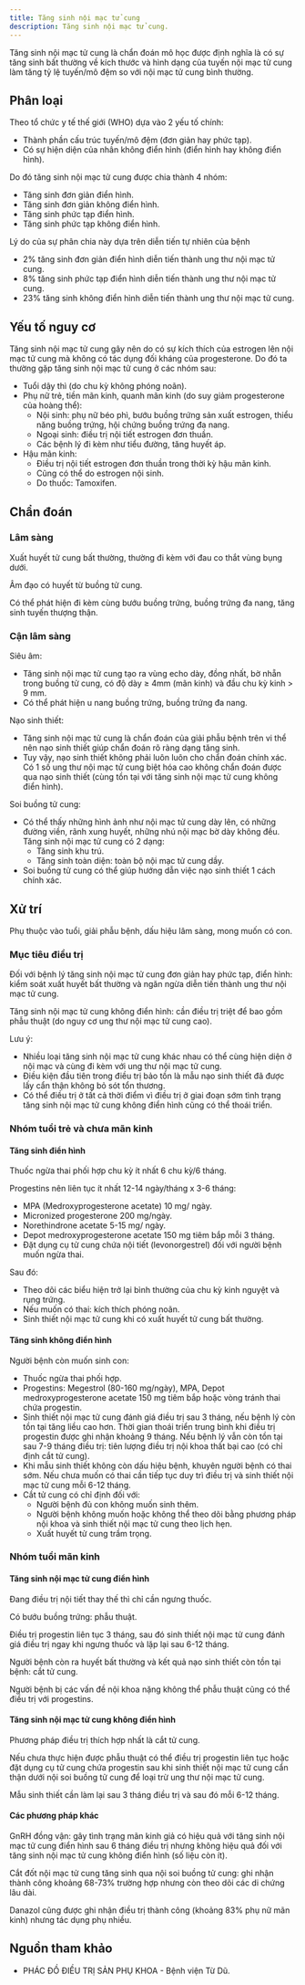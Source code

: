 ```yaml
---
title: Tăng sinh nội mạc tử cung
description: Tăng sinh nội mạc tử cung.
---
```


Tăng sinh nội mạc tử cung là chẩn đoán mô học được định nghĩa là có sự tăng sinh bất thường về kích thước và hình dạng của tuyến nội mạc tử cung làm tăng tỷ lệ tuyến/mô đệm so với nội mạc tử cung bình thường.

## Phân loại

Theo tổ chức y tế thế giới (WHO) dựa vào 2 yếu tố chính:

- Thành phần cấu trúc tuyến/mô đệm (đơn giản hay phức tạp).
- Có sự hiện diện của nhân không điển hình (điển hình hay không điển hình).

Do đó tăng sinh nội mạc tử cung được chia thành 4 nhóm:

- Tăng sinh đơn giản điển hình.
- Tăng sinh đơn giản không điển hình.
- Tăng sinh phức tạp điển hình.
- Tăng sinh phức tạp không điển hình.

Lý do của sự phân chia này dựa trên diễn tiến tự nhiên của bệnh

- 2% tăng sinh đơn giản điển hình diễn tiến thành ung thư nội mạc tử cung.
- 8% tăng sinh phức tạp điển hình diễn tiến thành ung thư nội mạc tử cung.
- 23% tăng sinh không điển hình diễn tiến thành ung thư nội mạc tử cung.

## Yếu tố nguy cơ

Tăng sinh nội mạc tử cung gây nên do có sự kích thích của estrogen lên nội mạc tử cung mà không có tác dụng đối kháng của progesterone. Do đó ta thường gặp tăng sinh nội mạc tử cung ở các nhóm sau:

- Tuổi dậy thì (do chu kỳ không phóng noãn).
- Phụ nữ trẻ, tiền mãn kinh, quanh mãn kinh (do suy giảm progesterone của hoàng thể):
  - Nội sinh: phụ nữ béo phì, bướu buồng trứng sản xuất estrogen, thiểu năng buồng trứng, hội chứng buồng trứng đa nang.
  - Ngoại sinh: điều trị nội tiết estrogen đơn thuần.
  - Các bệnh lý đi kèm như tiểu đường, tăng huyết áp.
- Hậu mãn kinh:
  - Điều trị nội tiết estrogen đơn thuần trong thời kỳ hậu mãn kinh.
  - Cũng có thể do estrogen nội sinh.
  - Do thuốc: Tamoxifen.

## Chẩn đoán

### Lâm sàng

Xuất huyết tử cung bất thường, thường đi kèm với đau co thắt vùng bụng dưới.

Âm đạo có huyết từ buồng tử cung.

Có thể phát hiện đi kèm cùng bướu buồng trứng, buồng trứng đa nang, tăng sinh tuyến thượng thận.

### Cận lâm sàng

Siêu âm:

- Tăng sinh nội mạc tử cung tạo ra vùng echo dày, đồng nhất, bờ nhẵn trong buồng tử cung, có độ dày ≥ 4mm (mãn kinh) và đầu chu kỳ kinh > 9 mm.
- Có thể phát hiện u nang buồng trứng, buồng trứng đa nang.

Nạo sinh thiết:

- Tăng sinh nội mạc tử cung là chẩn đoán của giải phẫu bệnh trên vi thể nên nạo sinh thiết giúp chẩn đoán rõ ràng dạng tăng sinh.
- Tuy vậy, nạo sinh thiết không phải luôn luôn cho chẩn đoán chính xác. Có 1 số ung thư nội mạc tử cung biệt hóa cao không chẩn đoán được qua nạo sinh thiết (cùng tồn tại với tăng sinh nội mạc tử cung không điển hình).

Soi buồng tử cung:

- Có thể thấy những hình ảnh như nội mạc tử cung dày lên, có những đường viền, rãnh xung huyết, những nhú nội mạc bờ dày không đều. Tăng sinh nội mạc tử cung có 2 dạng:
  - Tăng sinh khu trú.
  - Tăng sinh toàn diện: toàn bộ nội mạc tử cung dầy.
- Soi buồng tử cung có thể giúp hướng dẫn việc nạo sinh thiết 1 cách chính xác.

## Xử trí

Phụ thuộc vào tuổi, giải phẫu bệnh, dấu hiệu lâm sàng, mong muốn có con.

### Mục tiêu điều trị

Đối với bệnh lý tăng sinh nội mạc tử cung đơn giản hay phức tạp, điển hình: kiểm soát xuất huyết bất thường và ngăn ngừa diễn tiến thành ung thư nội mạc tử cung.

Tăng sinh nội mạc tử cung không điển hình: cần điều trị triệt để bao gồm phẫu thuật (do nguy cơ ung thư nội mạc tử cung cao).

Lưu ý:

- Nhiều loại tăng sinh nội mạc tử cung khác nhau có thể cùng hiện diện ở nội mạc và cùng đi kèm với ung thư nội mạc tử cung.
- Điều kiện đầu tiên trong điều trị bảo tồn là mẫu nạo sinh thiết đã được lấy cẩn thận không bỏ sót tổn thương.
- Có thể điều trị ở tất cả thời điểm vì điều trị ở giai đoạn sớm tình trạng tăng sinh nội mạc tử cung không điển hình cũng có thể thoái triển.

### Nhóm tuổi trẻ và chưa mãn kinh

#### Tăng sinh điển hình

Thuốc ngừa thai phối hợp chu kỳ ít nhất 6 chu kỳ/6 tháng.

Progestins nên liên tục ít nhất 12-14 ngày/tháng x 3-6 tháng:

- MPA (Medroxyprogesterone acetate) 10 mg/ ngày.
- Micronized progesterone 200 mg/ngày.
- Norethindrone acetate 5-15 mg/ ngày.
- Depot medroxyprogesterone acetate 150 mg tiêm bắp mỗi 3 tháng.
- Đặt dụng cụ tử cung chứa nội tiết (levonorgestrel) đối với người bệnh muốn ngừa thai.

Sau đó:

- Theo dõi các biểu hiện trở lại bình thường của chu kỳ kinh nguyệt và rụng trứng.
- Nếu muốn có thai: kích thích phóng noãn.
- Sinh thiết nội mạc tử cung khi có xuất huyết tử cung bất thường.

#### Tăng sinh không điển hình

Người bệnh còn muốn sinh con:

- Thuốc ngừa thai phối hợp.
- Progestins: Megestrol (80-160 mg/ngày), MPA, Depot medroxyprogesterone acetate 150 mg tiêm bắp hoặc vòng tránh thai chứa progestin.
- Sinh thiết nội mạc tử cung đánh giá điều trị sau 3 tháng, nếu bệnh lý còn tồn tại tăng liều cao hơn. Thời gian thoái triển trung bình khi điều trị progestin được ghi nhận khoảng 9 tháng. Nếu bệnh lý vẫn còn tồn tại sau 7-9 tháng điều trị: tiên lượng điều trị nội khoa thất bại cao (có chỉ định cắt tử cung).
- Khi mẫu sinh thiết không còn dấu hiệu bệnh, khuyên người bệnh có thai sớm. Nếu chưa muốn có thai cần tiếp tục duy trì điều trị và sinh thiết nội mạc tử cung mỗi 6-12 tháng.
- Cắt tử cung có chỉ định đối với:
  - Người bệnh đủ con không muốn sinh thêm.
  - Người bệnh không muốn hoặc không thể theo dõi bằng phương pháp nội khoa và sinh thiết nội mạc tử cung theo lịch hẹn.
  - Xuất huyết tử cung trầm trọng.

### Nhóm tuổi mãn kinh

#### Tăng sinh nội mạc tử cung điển hình

Đang điều trị nội tiết thay thế thì chỉ cần ngưng thuốc.

Có bướu buồng trứng: phẫu thuật.

Điều trị progestin liên tục 3 tháng, sau đó sinh thiết nội mạc tử cung đánh giá điều trị ngay khi ngưng thuốc và lặp lại sau 6-12 tháng.

Người bệnh còn ra huyết bất thường và kết quả nạo sinh thiết còn tồn tại bệnh: cắt tử cung.

Người bệnh bị các vấn đề nội khoa nặng không thể phẫu thuật cũng có thể điều trị với progestins.

#### Tăng sinh nội mạc tử cung không điển hình

Phương pháp điều trị thích hợp nhất là cắt tử cung.

Nếu chưa thực hiện được phẫu thuật có thể điều trị progestin liên tục hoặc đặt dụng cụ tử cung chứa progestin sau khi sinh thiết nội mạc tử cung cẩn thận dưới nội soi buồng tử cung để loại trừ ung thư nội mạc tử cung.

Mẫu sinh thiết cần làm lại sau 3 tháng điều trị và sau đó mỗi 6-12 tháng.

#### Các phương pháp khác

GnRH đồng vận: gây tình trạng mãn kinh giả có hiệu quả với tăng sinh nội mạc tử cung điển hình sau 6 tháng điều trị nhưng không hiệu quả đối với tăng sinh nội mạc tử cung không điển hình (số liệu còn ít).

Cắt đốt nội mạc tử cung tăng sinh qua nội soi buồng tử cung: ghi nhận thành công khoảng 68-73% trường hợp nhưng còn theo dõi các di chứng lâu dài.

Danazol cũng được ghi nhận điều trị thành công (khoảng 83% phụ nữ mãn kinh) nhưng tác dụng phụ nhiều.

## Nguồn tham khảo

- PHÁC ĐỒ ĐIỀU TRỊ SẢN PHỤ KHOA - Bệnh viện Từ Dũ.
